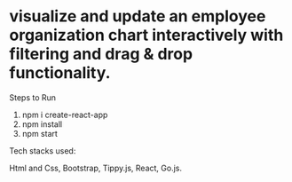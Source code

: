 # visualize and update an employee organization chart interactively with filtering and drag & drop functionality.



Steps to Run

1. npm i create-react-app
2. npm install
3. npm start


Tech stacks used:

  Html and Css,
  Bootstrap, 
  Tippy.js, 
  React, 
  Go.js.
